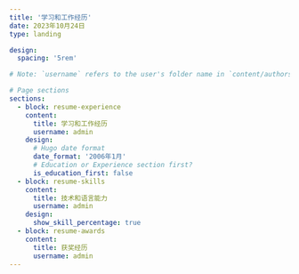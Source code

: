 ```yaml
---
title: '学习和工作经历'
date: 2023年10月24日
type: landing

design:
  spacing: '5rem'

# Note: `username` refers to the user's folder name in `content/authors/`

# Page sections
sections:
  - block: resume-experience
    content:
      title: 学习和工作经历
      username: admin
    design:
      # Hugo date format
      date_format: '2006年1月'
      # Education or Experience section first?
      is_education_first: false
  - block: resume-skills
    content:
      title: 技术和语言能力
      username: admin
    design:
      show_skill_percentage: true
  - block: resume-awards
    content:
      title: 获奖经历
      username: admin
---
```

